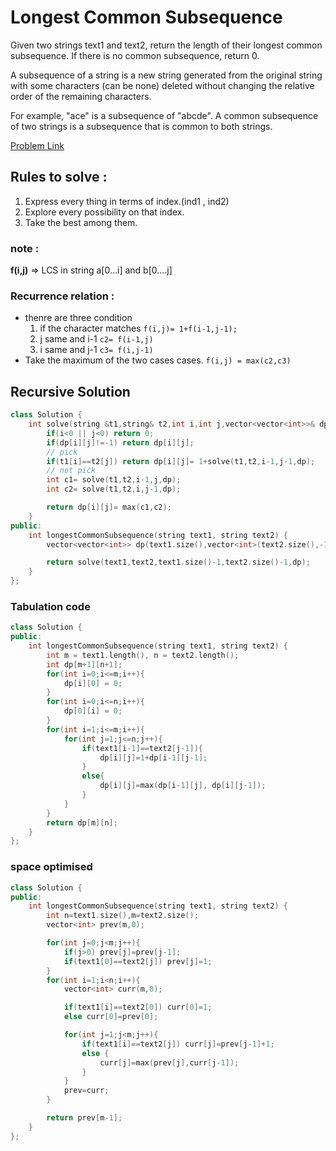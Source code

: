 # Longest Common Subsequence

Given two strings text1 and text2, return the length of their longest common subsequence. If there is no common subsequence, return 0.

A subsequence of a string is a new string generated from the original string with some characters (can be none) deleted without changing the relative order of the remaining characters.

For example, "ace" is a subsequence of "abcde".
A common subsequence of two strings is a subsequence that is common to both strings.

[Problem Link](https://leetcode.com/problems/longest-common-subsequence/)

## Rules to solve : 
1. Express every thing in terms of index.(ind1 , ind2)
2. Explore every possibility on that index.
3. Take the best among them.

### note :
**f(i,j)** => LCS in string a[0...i] and b[0....j]

### Recurrence relation :
* thenre are three condition 
    1. if the character matches 
    ```f(i,j)= 1+f(i-1,j-1); ```
    2. j same and i-1
    ```c2= f(i-1,j)```
    3. i same and j-1 
    ```c3= f(i,j-1)```
* Take the maximum of the two cases cases.
    ``` f(i,j) = max(c2,c3) ```


## Recursive Solution 
```cpp
class Solution {
    int solve(string &t1,string& t2,int i,int j,vector<vector<int>>& dp){
        if(i<0 || j<0) return 0;
        if(dp[i][j]!=-1) return dp[i][j];
        // pick
        if(t1[i]==t2[j]) return dp[i][j]= 1+solve(t1,t2,i-1,j-1,dp);
        // not pick
        int c1= solve(t1,t2,i-1,j,dp);
        int c2= solve(t1,t2,i,j-1,dp);

        return dp[i][j]= max(c1,c2);
    }
public:
    int longestCommonSubsequence(string text1, string text2) {
        vector<vector<int>> dp(text1.size(),vector<int>(text2.size(),-1));

        return solve(text1,text2,text1.size()-1,text2.size()-1,dp);
    }
};
```

### Tabulation code
```cpp
class Solution {
public:
    int longestCommonSubsequence(string text1, string text2) {
        int m = text1.length(), n = text2.length();
        int dp[m+1][n+1];
        for(int i=0;i<=m;i++){
            dp[i][0] = 0;
        }   
        for(int i=0;i<=n;i++){
            dp[0][i] = 0;
        }
        for(int i=1;i<=m;i++){
            for(int j=1;j<=n;j++){
                if(text1[i-1]==text2[j-1]){
                    dp[i][j]=1+dp[i-1][j-1];
                }
                else{
                    dp[i][j]=max(dp[i-1][j], dp[i][j-1]);
                }
            }
        }
        return dp[m][n];
    }
};
```

### space optimised
```cpp  
class Solution {
public:
    int longestCommonSubsequence(string text1, string text2) {
        int n=text1.size(),m=text2.size();
        vector<int> prev(m,0);

        for(int j=0;j<m;j++){
            if(j>0) prev[j]=prev[j-1];
            if(text1[0]==text2[j]) prev[j]=1;
        }
        for(int i=1;i<n;i++){
            vector<int> curr(m,0);

            if(text1[i]==text2[0]) curr[0]=1;
            else curr[0]=prev[0];

            for(int j=1;j<m;j++){
                if(text1[i]==text2[j]) curr[j]=prev[j-1]+1;
                else {
                    curr[j]=max(prev[j],curr[j-1]);
                }
            }
            prev=curr;
        }

        return prev[m-1];
    }
};
```
